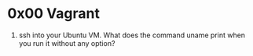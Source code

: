 # 0x00 Vagrant 

1. ssh into your Ubuntu VM. What does the command uname print when you run it without any option?